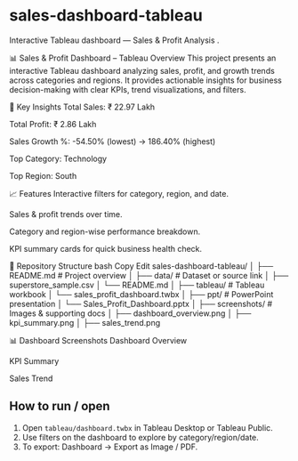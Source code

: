 # sales-dashboard-tableau
Interactive Tableau dashboard — Sales &amp; Profit Analysis .

📊 Sales & Profit Dashboard – Tableau
Overview
This project presents an interactive Tableau dashboard analyzing sales, profit, and growth trends across categories and regions.
It provides actionable insights for business decision-making with clear KPIs, trend visualizations, and filters.


📌 Key Insights
Total Sales: ₹ 22.97 Lakh

Total Profit: ₹ 2.86 Lakh

Sales Growth %: -54.50% (lowest) → 186.40% (highest)

Top Category: Technology

Top Region: South

📈 Features
Interactive filters for category, region, and date.

Sales & profit trends over time.

Category and region-wise performance breakdown.

KPI summary cards for quick business health check.

📂 Repository Structure
bash
Copy
Edit
sales-dashboard-tableau/
│
├── README.md                   # Project overview
│
├── data/                        # Dataset or source link
│   ├── superstore_sample.csv
│   └── README.md
│
├── tableau/                     # Tableau workbook
│   └── sales_profit_dashboard.twbx
│
├── ppt/                         # PowerPoint presentation
│   └── Sales_Profit_Dashboard.pptx
│
├── screenshots/                        # Images & supporting docs
│   ├── dashboard_overview.png
│   ├── kpi_summary.png
│   ├── sales_trend.png


📊 Dashboard Screenshots
Dashboard Overview

KPI Summary

Sales Trend

## How to run / open
1. Open `tableau/dashboard.twbx` in Tableau Desktop or Tableau Public.  
2. Use filters on the dashboard to explore by category/region/date.  
3. To export: Dashboard → Export as Image / PDF.

